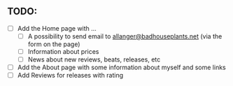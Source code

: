 ## TODO:   
- [ ] Add the Home page with ...
  - [ ] A possibility to send email to allanger@badhouseplants.net (via the form on the page)
  - [ ] Information about prices
  - [ ] News about new reviews, beats, releases, etc
- [ ] Add the About page with some information about myself and some links
- [ ] Add Reviews for releases with rating
